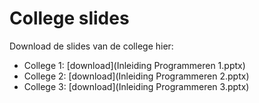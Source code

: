 # College slides

Download de slides van de college hier:

* College 1: [download](Inleiding Programmeren 1.pptx)
* College 2: [download](Inleiding Programmeren 2.pptx)
* College 3: [download](Inleiding Programmeren 3.pptx)
